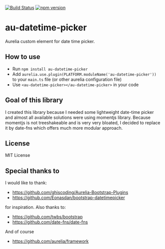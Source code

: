 [![Build Status](https://travis-ci.org/klinki/au-datetime-picker.svg?branch=master)](https://travis-ci.org/klinki/au-datetime-picker)
[![npm version](https://badge.fury.io/js/au-datetime-picker.svg)](https://www.npmjs.com/package/au-datetime-picker)

# au-datetime-picker
Aurelia custom element for date time picker.

## How to use
* Run `npm install au-datetime-picker`
* Add `aurelia.use.plugin(PLATFORM.moduleName('au-datetime-picker'))` to your `main.ts` file (or other aurelia configuration file)
* Use `<au-datetime-picker></au-datetime-picker>` in your code

## Goal of this library
I created this library because I needed some lightweight date-time picker and almost all available solutions were using momentjs library.
Because momentjs is not treeshakeable and is very very bloated, I decided to replace it by date-fns which offers much more modular approach.

## License
MIT License

## Special thanks to
I would like to thank:
- https://github.com/ghiscoding/Aurelia-Bootstrap-Plugins
- https://github.com/Eonasdan/bootstrap-datetimepicker

for inspiration.
Also thanks to:
- https://github.com/twbs/bootstrap
- https://github.com/date-fns/date-fns

And of course
- https://github.com/aurelia/framework
